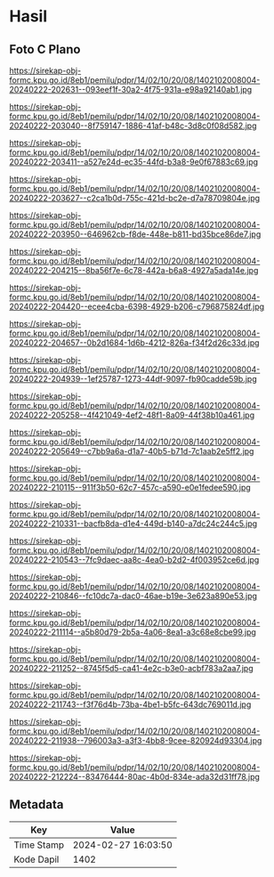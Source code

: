 # Hasil

## Foto C Plano

https://sirekap-obj-formc.kpu.go.id/8eb1/pemilu/pdpr/14/02/10/20/08/1402102008004-20240222-202631--093eef1f-30a2-4f75-931a-e98a92140ab1.jpg

https://sirekap-obj-formc.kpu.go.id/8eb1/pemilu/pdpr/14/02/10/20/08/1402102008004-20240222-203040--8f759147-1886-41af-b48c-3d8c0f08d582.jpg

https://sirekap-obj-formc.kpu.go.id/8eb1/pemilu/pdpr/14/02/10/20/08/1402102008004-20240222-203411--a527e24d-ec35-44fd-b3a8-9e0f67883c69.jpg

https://sirekap-obj-formc.kpu.go.id/8eb1/pemilu/pdpr/14/02/10/20/08/1402102008004-20240222-203627--c2ca1b0d-755c-421d-bc2e-d7a78709804e.jpg

https://sirekap-obj-formc.kpu.go.id/8eb1/pemilu/pdpr/14/02/10/20/08/1402102008004-20240222-203950--646962cb-f8de-448e-b811-bd35bce86de7.jpg

https://sirekap-obj-formc.kpu.go.id/8eb1/pemilu/pdpr/14/02/10/20/08/1402102008004-20240222-204215--8ba56f7e-6c78-442a-b6a8-4927a5ada14e.jpg

https://sirekap-obj-formc.kpu.go.id/8eb1/pemilu/pdpr/14/02/10/20/08/1402102008004-20240222-204420--ecee4cba-6398-4929-b206-c796875824df.jpg

https://sirekap-obj-formc.kpu.go.id/8eb1/pemilu/pdpr/14/02/10/20/08/1402102008004-20240222-204657--0b2d1684-1d6b-4212-826a-f34f2d26c33d.jpg

https://sirekap-obj-formc.kpu.go.id/8eb1/pemilu/pdpr/14/02/10/20/08/1402102008004-20240222-204939--1ef25787-1273-44df-9097-fb90cadde59b.jpg

https://sirekap-obj-formc.kpu.go.id/8eb1/pemilu/pdpr/14/02/10/20/08/1402102008004-20240222-205258--4f421049-4ef2-48f1-8a09-44f38b10a461.jpg

https://sirekap-obj-formc.kpu.go.id/8eb1/pemilu/pdpr/14/02/10/20/08/1402102008004-20240222-205649--c7bb9a6a-d1a7-40b5-b71d-7c1aab2e5ff2.jpg

https://sirekap-obj-formc.kpu.go.id/8eb1/pemilu/pdpr/14/02/10/20/08/1402102008004-20240222-210115--911f3b50-62c7-457c-a590-e0e1fedee590.jpg

https://sirekap-obj-formc.kpu.go.id/8eb1/pemilu/pdpr/14/02/10/20/08/1402102008004-20240222-210331--bacfb8da-d1e4-449d-b140-a7dc24c244c5.jpg

https://sirekap-obj-formc.kpu.go.id/8eb1/pemilu/pdpr/14/02/10/20/08/1402102008004-20240222-210543--7fc9daec-aa8c-4ea0-b2d2-4f003952ce6d.jpg

https://sirekap-obj-formc.kpu.go.id/8eb1/pemilu/pdpr/14/02/10/20/08/1402102008004-20240222-210846--fc10dc7a-dac0-46ae-b19e-3e623a890e53.jpg

https://sirekap-obj-formc.kpu.go.id/8eb1/pemilu/pdpr/14/02/10/20/08/1402102008004-20240222-211114--a5b80d79-2b5a-4a06-8ea1-a3c68e8cbe99.jpg

https://sirekap-obj-formc.kpu.go.id/8eb1/pemilu/pdpr/14/02/10/20/08/1402102008004-20240222-211252--8745f5d5-ca41-4e2c-b3e0-acbf783a2aa7.jpg

https://sirekap-obj-formc.kpu.go.id/8eb1/pemilu/pdpr/14/02/10/20/08/1402102008004-20240222-211743--f3f76d4b-73ba-4be1-b5fc-643dc769011d.jpg

https://sirekap-obj-formc.kpu.go.id/8eb1/pemilu/pdpr/14/02/10/20/08/1402102008004-20240222-211938--796003a3-a3f3-4bb8-9cee-820924d93304.jpg

https://sirekap-obj-formc.kpu.go.id/8eb1/pemilu/pdpr/14/02/10/20/08/1402102008004-20240222-212224--83476444-80ac-4b0d-834e-ada32d31ff78.jpg


## Metadata

| Key        | Value               |
| ---------- | ------------------- |
| Time Stamp | 2024-02-27 16:03:50 |
| Kode Dapil | 1402                |




